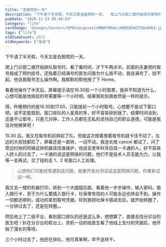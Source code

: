 ```yaml
---
title: "去医院的一天"
description: "下午请了半天假，今天又是去医院的一天。  爬上门诊部二楼开始排队取号时，看了看时间，才下午两点半。前面的夫妻预约取号按成了预约挂号，还指着已经满号的医生问我为什么按不动，我说满号了，挂不起，他说我取号怎..."
pubDate: "2020-11-23 09:49:54"
category: "life"
cardImage: "@images/banners/6P95vUcquiealnMNWPJMmmLcH9RG8hWZ75Qo9HE4.jpeg"
tags: ["life"]
oldViewCount: 2971
oldKeywords: ["连波"]
---
```


下午请了半天假，今天又是去医院的一天。

爬上门诊部二楼开始排队取号时，看了看时间，才下午两点半。前面的夫妻预约取号按成了预约挂号，还指着已经满号的医生问我为什么按不动，我说满号了，挂不起，他说我取号怎么操作啊。我默默的帮他按了下 Home。

看着他操作了半天后，屏幕提示请在16.30前一个小时取票，我并不知道为什么，心想可能是他刚挂的号需要等一个小时吧。结果我轮到我依然是一样的提示。

得，昨晚预约的是16.30到17.00，只能提前一个小时取号。心想要不是试下窗口吧，说不定能取到。窗口排队的人是真的多，好不容易排到我了，结果时间没到，还是不让取号，只差几分钟，工作人员都在无私的坚持自己的职业道德。可能是我没对他微笑吧！

15.30 后，我又在取号机前排起了队。但是这次按着按着取号机就卡住不动了，左边的大叔钱都扣了，屏幕还是一直转，一动不动，我连长按 cancel 都试了。问了旁边扫地的阿姨这排机器该找谁维护，他说去老年科背后找一卡通的人。好不容易人挤人的过去了，一卡通的说这是网络的问题，他们不是技术人员无能为力，让我等一会再试，交了钱的去 1、2 号窗口人工处理。

> 心想他们可能经常遇到这问题，就像开发对测试说这是网络问题，你重新试试一样。

我又去一楼的机器打印，排到一个大姐姐后面，看着他一步步操作，输入密码，插入银行卡，至于为什么要插入银行卡，社保里有钱的人可能永远也体会不到。操作一切都还顺利，成功的拿到取号凭据。轮到我把社保卡插进去后，就开始转圈了，一分钟过去了，还是在转圈。。

然后他上了二级平台，看到窗口排队的还是这么多，想想算了，直接去找分诊台的医生吧！趴在分诊台的柜台上，灵机一动的给医生看了他线上支付的凭据后，他开始了漫长的等待。

三个小时过去了，他还在排队，他可真笨啊，早不这样干。
